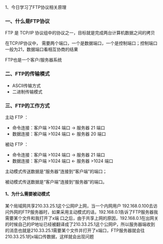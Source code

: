 1、今日学习了FTP协议相关原理

### 一、什么是FTP协议

FTP 是 TCP/IP 协议组中的协议之一，目标就是完成两台计算机数据之间的拷贝

在TCP/IP协议中， 需要两个端口，一个是数据端口，一个是控制端口；控制端口一般为21，数据端口看相互协商的结果

FTP也是一个客户/服务器系统

### 二、FTP的传输模式

- ASCII传输方式
- 二进制传输模式

### 三、FTP的工作方式

主动 FTP ：

- 命令连接：客户端 >1024 端口 → 服务器 21 端口
- 数据连接：客户端 >1024 端口 ← 服务器 20 端口

被动 FTP ：

- 命令连接：客户端 >1024 端口 → 服务器 21 端口
- 数据连接：客户端 >1024 端口 ← 服务器 >1024 端口

主动模式传送数据是“服务器”连接到“客户端”的端口；

被动模式传送数据是“客户端”连接到“服务器”的端口。

#### 1、为什么需要被动模式

某个局域网共享210.33.25.1这个公网IP上网，当一个内网用户 192.168.0.100去访问外网的FTP服务器时，如果采用主动模式的话，192.168.0.1告诉了FTP服务器我需要某个文件和我打开了x端 口之后，由于共享上网的原因，192.168.0.1在出网关的时候自己的IP地址已经被翻译成了210.33.25.1这个公网IP，所以服务器端收到 的消息也就是210.33.25.1需要某个文件并打开了x端口，FTP服务器就会往210.33.25.1的x端口传数据，这样就会出现问题

